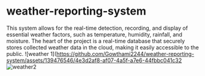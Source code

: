 # weather-reporting-system
This system allows for the real-time detection, recording, and display of essential weather factors, such as temperature, humidity, rainfall, and moisture. The heart of the project is a real-time database that securely stores collected weather data in the cloud, making it easily accessible to the public.
![weather 1](https://github.com/Gowthami2244/weather-reporting-system/assets/139476546/4e3d2af8-af07-4a5f-a7e6-44fbbc041c32
![weather2](https://github.com/Gowthami2244/weather-reporting-system/assets/139476546/42eb0d77-dceb-4b4f-b348-2e619a061b81)

